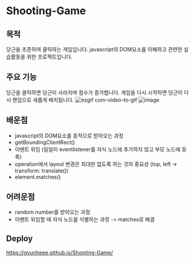 # Shooting-Game
## 목적 
당근을 조준하여 클릭하는 게임입니다. javascript의 DOM요소를 이해하고 관련한 실습활동을 위한 프로젝트입니다. 
## 주요 기능
당근을 클릭하면 당근이 사라지며 점수가 증가합니다. 게임을 다시 시작하면 당근이 다시 랜덤으로 새롭게 배치됩니다. 
![ezgif com-video-to-gif](https://user-images.githubusercontent.com/92011224/217183116-3bc66677-fabe-422d-b6e3-60a7e208a0de.gif)
![image](https://user-images.githubusercontent.com/92011224/217183168-c12d2089-623d-4f79-9a7e-d574fba93af4.png)
## 배운점
* javascript의 DOM요소를 동적으로 받아오는 과정
* getBoundingClientRect()
* 이벤트 위임 (일일이 eventlistener를 자식 노드에 추가하지 않고 부모 노드에 등록)
* operation에서 layout 변경은 최대한 없도록 하는 것의 중요성 (top, left -> transform: translate())
* element.matches()
## 어려운점
* random number를 받아오는 과정
* 이벤트 위임할 때 자식 노드를 식별하는 과정 -> matches로 해결
## Deploy
https://gyunheee.github.io/Shooting-Game/
